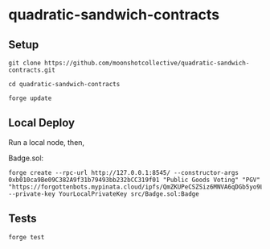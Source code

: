 # quadratic-sandwich-contracts

## Setup

```
git clone https://github.com/moonshotcollective/quadratic-sandwich-contracts.git

cd quadratic-sandwich-contracts

forge update
```

## Local Deploy
Run a local node, then,

Badge.sol:
```
forge create --rpc-url http://127.0.0.1:8545/ --constructor-args 0xb010ca9Be09C382A9f31b79493bb232bCC319f01 "Public Goods Voting" "PGV" "https://forgottenbots.mypinata.cloud/ipfs/QmZKUPeCSZSiz6MNVA6qDGb5yo9LDG3dQMVojK8HLbynu1" --private-key YourLocalPrivateKey src/Badge.sol:Badge
```

## Tests
```
forge test
```
